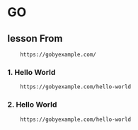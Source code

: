 # GO

## lesson From
```
    https://gobyexample.com/
```

### 1. Hello World
```
    https://gobyexample.com/hello-world
```

### 2. Hello World
```
    https://gobyexample.com/hello-world
```